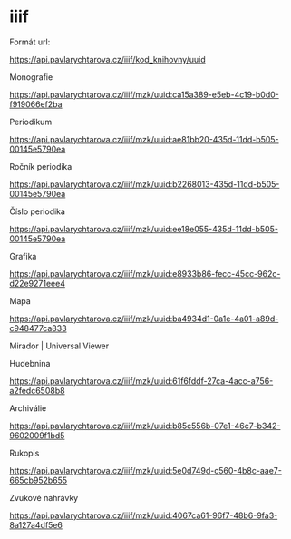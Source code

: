 # iiif
Formát url:

https://api.pavlarychtarova.cz/iiif/kod_knihovny/uuid

 

Monografie

https://api.pavlarychtarova.cz/iiif/mzk/uuid:ca15a389-e5eb-4c19-b0d0-f919066ef2ba

Periodikum

https://api.pavlarychtarova.cz/iiif/mzk/uuid:ae81bb20-435d-11dd-b505-00145e5790ea


Ročník periodika

https://api.pavlarychtarova.cz/iiif/mzk/uuid:b2268013-435d-11dd-b505-00145e5790ea

Číslo periodika

https://api.pavlarychtarova.cz/iiif/mzk/uuid:ee18e055-435d-11dd-b505-00145e5790ea

Grafika

https://api.pavlarychtarova.cz/iiif/mzk/uuid:e8933b86-fecc-45cc-962c-d22e9271eee4

Mapa

https://api.pavlarychtarova.cz/iiif/mzk/uuid:ba4934d1-0a1e-4a01-a89d-c948477ca833

Mirador | Universal Viewer

Hudebnina

https://api.pavlarychtarova.cz/iiif/mzk/uuid:61f6fddf-27ca-4acc-a756-a2fedc6508b8

Archiválie

https://api.pavlarychtarova.cz/iiif/mzk/uuid:b85c556b-07e1-46c7-b342-9602009f1bd5

Rukopis

https://api.pavlarychtarova.cz/iiif/mzk/uuid:5e0d749d-c560-4b8c-aae7-665cb952b655

Zvukové nahrávky

https://api.pavlarychtarova.cz/iiif/mzk/uuid:4067ca61-96f7-48b6-9fa3-8a127a4df5e6

